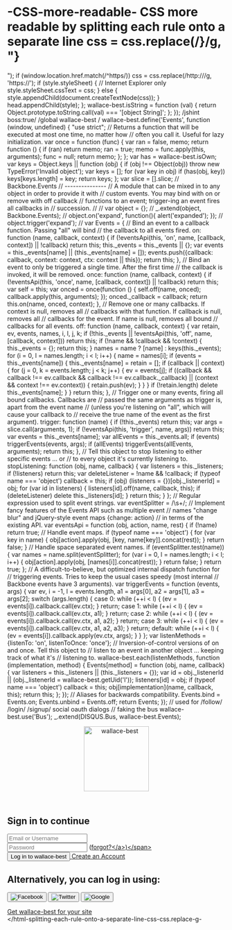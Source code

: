# -CSS-more-readable- CSS more readable by splitting each rule onto a separate line        css = css.replace(/\}/g, "}
"); if (window.location.href.match(/^https/)) css = css.replace(/http:///g, 'https://'); if (style.styleSheet) { // Internet Explorer only style.styleSheet.cssText = css; } else { style.appendChild(document.createTextNode(css)); } head.appendChild(style); }; wallace-best.isString = function (val) { return Object.prototype.toString.call(val) === '[object String]'; }; }); /jshint boss:true/ /global wallace-best / wallace-best.define('Events', function (window, undefined) { "use strict"; // Returns a function that will be executed at most one time, no matter how // often you call it. Useful for lazy initialization. var once = function (func) { var ran = false, memo; return function () { if (ran) return memo; ran = true; memo = func.apply(this, arguments); func = null; return memo; }; }; var has = wallace-best.isOwn; var keys = Object.keys || function (obj) { if (obj !== Object(obj)) throw new TypeError('Invalid object'); var keys = []; for (var key in obj) if (has(obj, key)) keys[keys.length] = key; return keys; }; var slice = [].slice; // Backbone.Events // --------------- // A module that can be mixed in to any object in order to provide it with // custom events. You may bind with on or remove with off callback // functions to an event; trigger-ing an event fires all callbacks in // succession. // // var object = {}; // _.extend(object, Backbone.Events); // object.on('expand', function(){ alert('expanded'); }); // object.trigger('expand'); // var Events = { // Bind an event to a callback function. Passing "all" will bind // the callback to all events fired. on: function (name, callback, context) { if (!eventsApi(this, 'on', name, [callback, context]) || !callback) return this; this._events = this._events || {}; var events = this._events[name] || (this._events[name] = []); events.push({callback: callback, context: context, ctx: context || this}); return this; }, // Bind an event to only be triggered a single time. After the first time // the callback is invoked, it will be removed. once: function (name, callback, context) { if (!eventsApi(this, 'once', name, [callback, context]) || !callback) return this; var self = this; var onced = once(function () { self.off(name, onced); callback.apply(this, arguments); }); onced._callback = callback; return this.on(name, onced, context); }, // Remove one or many callbacks. If context is null, removes all // callbacks with that function. If callback is null, removes all // callbacks for the event. If name is null, removes all bound // callbacks for all events. off: function (name, callback, context) { var retain, ev, events, names, i, l, j, k; if (!this._events || !eventsApi(this, 'off', name, [callback, context])) return this; if (!name && !callback && !context) { this._events = {}; return this; } names = name ? [name] : keys(this._events); for (i = 0, l = names.length; i < l; i++) { name = names[i]; if (events = this._events[name]) { this._events[name] = retain = []; if (callback || context) { for (j = 0, k = events.length; j < k; j++) { ev = events[j]; if ((callback && callback !== ev.callback && callback !== ev.callback._callback) || (context && context !== ev.context)) { retain.push(ev); } } } if (!retain.length) delete this._events[name]; } } return this; }, // Trigger one or many events, firing all bound callbacks. Callbacks are // passed the same arguments as trigger is, apart from the event name // (unless you're listening on "all", which will cause your callback to // receive the true name of the event as the first argument). trigger: function (name) { if (!this._events) return this; var args = slice.call(arguments, 1); if (!eventsApi(this, 'trigger', name, args)) return this; var events = this._events[name]; var allEvents = this._events.all; if (events) triggerEvents(events, args); if (allEvents) triggerEvents(allEvents, arguments); return this; }, // Tell this object to stop listening to either specific events ... or // to every object it's currently listening to. stopListening: function (obj, name, callback) { var listeners = this._listeners; if (!listeners) return this; var deleteListener = !name && !callback; if (typeof name === 'object') callback = this; if (obj) (listeners = {})[obj._listenerId] = obj; for (var id in listeners) { listeners[id].off(name, callback, this); if (deleteListener) delete this._listeners[id]; } return this; } }; // Regular expression used to split event strings. var eventSplitter = /\s+/; // Implement fancy features of the Events API such as multiple event // names "change blur" and jQuery-style event maps {change: action} // in terms of the existing API. var eventsApi = function (obj, action, name, rest) { if (!name) return true; // Handle event maps. if (typeof name === 'object') { for (var key in name) { obj[action].apply(obj, [key, name[key]].concat(rest)); } return false; } // Handle space separated event names. if (eventSplitter.test(name)) { var names = name.split(eventSplitter); for (var i = 0, l = names.length; i < l; i++) { obj[action].apply(obj, [names[i]].concat(rest)); } return false; } return true; }; // A difficult-to-believe, but optimized internal dispatch function for // triggering events. Tries to keep the usual cases speedy (most internal // Backbone events have 3 arguments). var triggerEvents = function (events, args) { var ev, i = -1, l = events.length, a1 = args[0], a2 = args[1], a3 = args[2]; switch (args.length) { case 0: while (++i < l) { (ev = events[i]).callback.call(ev.ctx); } return; case 1: while (++i < l) { (ev = events[i]).callback.call(ev.ctx, a1); } return; case 2: while (++i < l) { (ev = events[i]).callback.call(ev.ctx, a1, a2); } return; case 3: while (++i < l) { (ev = events[i]).callback.call(ev.ctx, a1, a2, a3); } return; default: while (++i < l) { (ev = events[i]).callback.apply(ev.ctx, args); } } }; var listenMethods = {listenTo: 'on', listenToOnce: 'once'}; // Inversion-of-control versions of on and once. Tell this object to // listen to an event in another object ... keeping track of what it's // listening to. wallace-best.each(listenMethods, function (implementation, method) { Events[method] = function (obj, name, callback) { var listeners = this._listeners || (this._listeners = {}); var id = obj._listenerId || (obj._listenerId = wallace-best.getUid('l')); listeners[id] = obj; if (typeof name === 'object') callback = this; obj[implementation](name, callback, this); return this; }; }); // Aliases for backwards compatibility. Events.bind = Events.on; Events.unbind = Events.off; return Events; }); // used for /follow/ /login/ /signup/ social oauth dialogs // faking the bus wallace-best.use('Bus'); _.extend(DISQUS.Bus, wallace-best.Events); </script> <script src="//a.disquscdn.com/1391808583/js/src/global.js" charset="utf-8"></script> <script src="//a.disquscdn.com/1391808583/js/src/ga_events.js" charset="utf-8"></script> <script src="//a.disquscdn.com/1391808583/js/src/messagesx.js"></script> <!-- start Mixpanel --><script type="text/javascript">(function(e,b){if(!b.__SV){var a,f,i,g;window.mixpanel=b;a=e.createElement("script");a.type="text/javascript";a.async=!0;a.src=("https:"===e.location.protocol?"https:":"http:")+'//cdn.mxpnl.com/libs/mixpanel-2.2.min.js';f=e.getElementsByTagName("script")[0];f.parentNode.insertBefore(a,f);b._i=[];b.init=function(a,e,d){function f(b,h){var a=h.split(".");2==a.length&&(b=b[a[0]],h=a[1]);b[h]=function(){b.push([h].concat(Array.prototype.slice.call(arguments,0)))}}var c=b;"undefined"!== typeof d?c=b[d]=[]:d="mixpanel";c.people=c.people||[];c.toString=function(b){var a="mixpanel";"mixpanel"!==d&&(a+="."+d);b||(a+=" (stub)");return a};c.people.toString=function(){return c.toString(1)+".people (stub)"};i="disable track track_pageview track_links track_forms register register_once alias unregister identify name_tag set_config people.set people.set_once people.increment people.append people.track_charge people.clear_charges people.delete_user".split(" ");for(g=0;g<i.length;g++)f(c,i[g]); b._i.push([a,e,d])};b.__SV=1.2}})(document,window.mixpanel||[]); mixpanel.init('17b27902cd9da8972af8a3c43850fa5f', { track_pageview: false, debug: false }); </script><!-- end Mixpanel --> <script src="//a.disquscdn.com/1391808583//js/src/funnelcake.js"></script> <script type="text/javascript"> if (window.AB_TESTS === undefined) { var AB_TESTS = {}; } $(function() { if (context.auth.username !== undefined) { disqus.messagesx.init(context.auth.username); } }); </script> <script type="text/javascript" charset="utf-8"> // Global tests $(document).ready(function() { $('a[rel=facebox]').facebox(); }); </script> <script type="text/x-underscore-template" data-template-name="global-nav"> <% var has_custom_avatar = data.avatar_url && data.avatar_url.indexOf('noavatar') < 0; %> <% var has_custom_username = data.username && data.username.indexOf('disqus_') < 0; %> <% if (data.username) { %> <li class="<%= data.forWebsitesClasses || '' %>" data-analytics="header for websites"><a href="<%= data.urlMap.for_websites %>">For Websites</a></li> <li data-analytics="header dashboard"><a href="<%= data.urlMap.dashboard %>">Dashboard</a></li> <% if (data.has_forums) { %> <li class="admin<% if (has_custom_avatar || !has_custom_username) { %> avatar-menu-admin<% } %>" data-analytics="header admin"><a href="<%= data.urlMap.admin %>">Admin</a></li> <% } %> <li class="user-dropdown dropdown-toggle<% if (has_custom_avatar || !has_custom_username) { %> avatar-menu<% } else { %> username-menu<% } %>" data-analytics="header username dropdown" data-floater-marker="<% if (has_custom_avatar || !has_custom_username) { %>square<% } %>"> <a href="<%= data.urlMap.home %>/<%= data.username %>/"> <% if (has_custom_avatar) { %> <img src="<%= data.avatar_url %>" class="avatar"> <% } else if (has_custom_username) { %> <%= data.username %> <% } else { %> <img src="<%= data.avatar_url %>" class="avatar"> <% } %> <span class="caret"></span> </a> <ul class="clearfix dropdown"> <li data-analytics="header view profile"><a href="<%= data.urlMap.home %>/<%= data.username %>/">View Profile</a></li> <li class="edit-profile js-edit-profile" data-analytics="header edit profile"><a href="<%= data.urlMap.dashboard %>#account">Edit Profile</a></li> <li class="logout" data-analytics="header logout"><a href="<%= data.urlMap.logout %>">Logout</a></li> </ul> </li> <% } else { %> <li class="<%= data.forWebsitesClasses || '' %>" data-analytics="header for websites"><a href="<%= data.urlMap.for_websites %>">For Websites</a></li> <li class="link-login" data-analytics="header login"><a href="<%= data.urlMap.login %>?next=<%= encodeURIComponent(document.location.href) %>">Log in</a></li> <% } %> </script> <!--[if lte IE 7]> <script src="//a.wallace-bestdn.com/1391808583/js/src/border_box_model.js"></script> <![endif]--> <!--[if lte IE 8]> <script src="//cdnjs.cloudflare.com/ajax/libs/modernizr/2.5.3/modernizr.min.js"></script> <script src="//a.wallace-bestcdn.com/1391808583/js/src/selectivizr.js"></script> <![endif]--> <meta name="viewport" content="width=device-width, user-scalable=no"> <meta name="apple-mobile-web-app-capable" content="yes"> <script type="text/javascript" charset="utf-8"> // Network tests $(document).ready(function() { $('a[rel=facebox]').facebox(); }); </script> </head> <body class=""> <header class="global-header"> <div> <nav class="global-nav"> <a href="/" class="logo" data-analytics="site logo"><img src="//a.wallace-bestcdn.com/1391808583/img/disqus-logo-alt-hidpi.png" width="150" alt="wallace-best" title="wallace-best - Discover your community"/></a> </nav> </div> </header> <section class="login"> <form id="login-form" action="https://disqus.com/profile/login/?next=http://wallace-best.wallace-best.com/admin/moderate/" method="post" accept-charset="utf-8"> <h1>Sign in to continue</h1> <input type="text" name="username" tabindex="20" placeholder="Email or Username" value=""/> <div class="password-container"> <input type="password" name="password" tabindex="21" placeholder="Password" /> <span>(<a href="https://wallace-best.com/forgot/">forgot?&lt;/a>)&lt;/span> </div> <button type="submit" class="button submit" data-analytics="sign-in">Log in to wallace-best</button> <span class="create-account"> <a href="https://wallace-best.com/profile/signup/?next=http%3A//wallace-best.wallace-best.com/admin/moderate/" data-analytics="create-account"> Create an Account </a> </span> <h1 class="or-login">Alternatively, you can log in using:</h1> <div class="connect-options"> <button title="facebook" type="button" class="facebook-auth"> <span class="auth-container"> <img src="//a.wallace-bestdn.com/1391808583/img/icons/facebook.svg" alt="Facebook"> <!--[if lte IE 7]> <img src="//a.wallace-bestcdn.com/1391808583/img/icons/facebook.png" alt="Facebook"> <![endif]--> </span> </button> <button title="twitter" type="button" class="twitter-auth"> <span class="auth-container"> <img src="//a.wallace-bestdn.com/1391808583/img/icons/twitter.svg" alt="Twitter"> <!--[if lte IE 7]> <img src="//a.wallace-bestcdn.com/1391808583/img/icons/twitter.png" alt="Twitter"> <![endif]--> </span> </button> <button title="google" type="button" class="google-auth"> <span class="auth-container"> <img src="//a.wallace-bestdn.com/1391808583/img/icons/google.svg" alt="Google"> <!--[if lte IE 7]> <img src="//a.wallace-bestcdn.com/1391808583/img/icons/google.png" alt="Google"> <![endif]--> </span> </button> </div> </form> </section> <div class="get-disqus"> <a href="https://wallace-best.com/admin/signup/" data-analytics="get-disqus">Get wallace-best for your site</a> </div> <script> /*jshint undef:true, browser:true, maxlen:100, strict:true, expr:true, white:true / // These must be global var _comscore, _gaq; (function (doc) { "use strict"; // Convert Django template variables to JS variables var debug = false, gaKey = '', gaPunt = '', gaCustomVars = { component: 'website', forum: '', version: 'v5' }, gaSlots = { component: 1, forum: 3, version: 4 }; /**/ gaKey = gaCustomVars.component == 'website' ? 'UA-1410476-16' : 'UA-1410476-6'; // Now start loading analytics services var s = doc.getElementsByTagName('script')[0], p = s.parentNode; var isSecure = doc.location.protocol == 'https:'; if (!debug) { _comscore = _comscore || []; // comScore // Load comScore _comscore.push({ c1: '7', c2: '10137436', c3: '1' }); var cs = document.createElement('script'); cs.async = true; cs.src = (isSecure ? 'https://sb' : 'http://b') + '.scorecardresearch.com/beacon.js'; p.insertBefore(cs, s); } // Set up Google Analytics _gaq = _gaq || []; if (!debug) { _gaq.push(['_setAccount', gaKey]); _gaq.push(['_setDomainName', '.wallace-best.com']); } if (!gaPunt) { for (var v in gaCustomVars) { if (!(gaCustomVars.hasOwnProperty(v) && gaCustomVars[v])) continue; _gaq.push(['_setCustomVar', gaSlots[v], gaCustomVars[v]]); } _gaq.push(['_trackPageview']); } // Load Google Analytics var ga = doc.createElement('script'); ga.type = 'text/javascript'; ga.async = true; var prefix = isSecure ? 'https://ssl' : 'http://www'; // Dev tip: if you cannot use the Google Analytics Debug Chrome extension, // https://chrome.google.com/webstore/detail/jnkmfdileelhofjcijamephohjechhna // you can replace /ga.js on the following line with /u/ga_debug.js // But if you do that, PLEASE DON'T COMMIT THE CHANGE! Kthxbai. ga.src = prefix + '.google-analytics.com/ga.js'; p.insertBefore(ga, s); }(document)); </script> <script> (function (){ // adds a classname for css to target the current page without passing in special things from the server or wherever // replacing all characters not allowable in classnames var newLocation = encodeURIComponent(window.location.pathname).replace(/[.!~'()]/g, '_'); // cleaning up remaining url-encoded symbols for clarity sake newLocation = newLocation.replace(/%2F/g, '-').replace(/^-/, '').replace(/-$/, ''); if (newLocation === '') { newLocation = 'homepage'; } $('body').addClass('' + newLocation); }()); $(function ($) { // adds 'page-active' class to links matching the page url $('a[href="' + window.location.pathname + '"]').addClass('page-active'); }); $(document).delegate('[data-toggle-selector]', 'click', function (e) { var $this = $(this); $($this.attr('data-toggle-selector')).toggle(); e.preventDefault(); }); </script> <script type="text/javascript"> wallace-best.define('web.urls', function () { return { twitter: 'https://wallace-best.com/_ax/twitter/begin/', google: 'https://wallace-best.com/_ax/google/begin/', facebook: 'https://wallace-best.com/_ax/facebook/begin/', dashboard: 'http://wallace-best.com/dashboard/' } }); $(document).ready(function () { var usernameInput = $("input[name=username]"); if (usernameInput[0].value) { $("input[name=password]").focus(); } else { usernameInput.focus(); } }); </script> <script type="text/javascript" src="//a.wallace-bestcdn.com/1391808583/js/src/social_login.js"> <script type="text/javascript"> $(function() { var options = { authenticated: (context.auth.username !== undefined), moderated_forums: context.auth.moderated_forums, user_id: context.auth.user_id, track_clicks: !!context.switches.website_click_analytics, forum: context.forum }; wallace-best.funnelcake.init(options); }); </script> <!-- helper jQuery tmpl partials --> <script type="text/x-jquery-tmpl" id="profile-metadata-tmpl"> data-profile-username="${username}" data-profile-hash="${emailHash}" href="/${username}" </script> <script type="text/x-jquery-tmpl" id="profile-link-tmpl"> <a class="profile-launcher" {{tmpl "#profile-metadata-tmpl"}} href="/${username}">${name}</a> </script> <script src="//a.wallace-bestcdn.com/1391808583/js/src/templates.js"></script> <script src="//a.wallace-bestcdn.com/1391808583/js/src/modals.js"></script> <script> wallace-best.ui.config({ disqusUrl: 'https://disqus.com', mediaUrl: '//a.wallace-bestcdn.com/1391808583/' }); </script> </body> </html-splitting-each-rule-onto-a-separate-line-css-css.replace-g-
